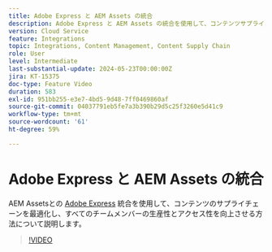 ```yaml
---
title: Adobe Express と AEM Assets の統合
description: Adobe Express と AEM Assets の統合を使用して、コンテンツサプライチェーンを最適化し、すべてのチームメンバーの生産性とアクセシビリティを高める方法について説明します。
version: Cloud Service
feature: Integrations
topic: Integrations, Content Management, Content Supply Chain
role: User
level: Intermediate
last-substantial-update: 2024-05-23T00:00:00Z
jira: KT-15375
doc-type: Feature Video
duration: 583
exl-id: 951bb255-e3e7-4bd5-9d48-7ff0469860af
source-git-commit: 04037791eb5fe7a3b390b29d5c25f3260e5d41c9
workflow-type: tm+mt
source-wordcount: '61'
ht-degree: 59%

---
```


# Adobe Express と AEM Assets の統合

AEM Assetsとの [Adobe Express](https://www.adobe.com/express/) 統合を使用して、コンテンツのサプライチェーンを最適化し、すべてのチームメンバーの生産性とアクセス性を向上させる方法について説明します。

>[!VIDEO](https://video.tv.adobe.com/v/3425193/?learn=on)
